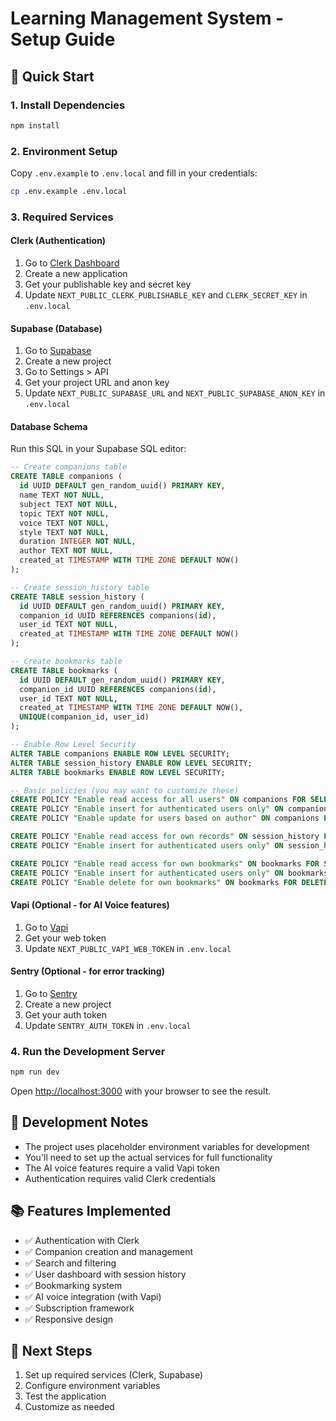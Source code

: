 # Learning Management System - Setup Guide

## 🚀 Quick Start

### 1. Install Dependencies
```bash
npm install
```

### 2. Environment Setup
Copy `.env.example` to `.env.local` and fill in your credentials:

```bash
cp .env.example .env.local
```

### 3. Required Services

#### Clerk (Authentication)
1. Go to [Clerk Dashboard](https://dashboard.clerk.com)
2. Create a new application
3. Get your publishable key and secret key
4. Update `NEXT_PUBLIC_CLERK_PUBLISHABLE_KEY` and `CLERK_SECRET_KEY` in `.env.local`

#### Supabase (Database)
1. Go to [Supabase](https://supabase.com)
2. Create a new project
3. Go to Settings > API
4. Get your project URL and anon key
5. Update `NEXT_PUBLIC_SUPABASE_URL` and `NEXT_PUBLIC_SUPABASE_ANON_KEY` in `.env.local`

#### Database Schema
Run this SQL in your Supabase SQL editor:

```sql
-- Create companions table
CREATE TABLE companions (
  id UUID DEFAULT gen_random_uuid() PRIMARY KEY,
  name TEXT NOT NULL,
  subject TEXT NOT NULL,
  topic TEXT NOT NULL,
  voice TEXT NOT NULL,
  style TEXT NOT NULL,
  duration INTEGER NOT NULL,
  author TEXT NOT NULL,
  created_at TIMESTAMP WITH TIME ZONE DEFAULT NOW()
);

-- Create session_history table
CREATE TABLE session_history (
  id UUID DEFAULT gen_random_uuid() PRIMARY KEY,
  companion_id UUID REFERENCES companions(id),
  user_id TEXT NOT NULL,
  created_at TIMESTAMP WITH TIME ZONE DEFAULT NOW()
);

-- Create bookmarks table
CREATE TABLE bookmarks (
  id UUID DEFAULT gen_random_uuid() PRIMARY KEY,
  companion_id UUID REFERENCES companions(id),
  user_id TEXT NOT NULL,
  created_at TIMESTAMP WITH TIME ZONE DEFAULT NOW(),
  UNIQUE(companion_id, user_id)
);

-- Enable Row Level Security
ALTER TABLE companions ENABLE ROW LEVEL SECURITY;
ALTER TABLE session_history ENABLE ROW LEVEL SECURITY;
ALTER TABLE bookmarks ENABLE ROW LEVEL SECURITY;

-- Basic policies (you may want to customize these)
CREATE POLICY "Enable read access for all users" ON companions FOR SELECT USING (true);
CREATE POLICY "Enable insert for authenticated users only" ON companions FOR INSERT WITH CHECK (auth.uid()::text = author);
CREATE POLICY "Enable update for users based on author" ON companions FOR UPDATE USING (auth.uid()::text = author);

CREATE POLICY "Enable read access for own records" ON session_history FOR SELECT USING (auth.uid()::text = user_id);
CREATE POLICY "Enable insert for authenticated users only" ON session_history FOR INSERT WITH CHECK (auth.uid()::text = user_id);

CREATE POLICY "Enable read access for own bookmarks" ON bookmarks FOR SELECT USING (auth.uid()::text = user_id);
CREATE POLICY "Enable insert for authenticated users only" ON bookmarks FOR INSERT WITH CHECK (auth.uid()::text = user_id);
CREATE POLICY "Enable delete for own bookmarks" ON bookmarks FOR DELETE USING (auth.uid()::text = user_id);
```

#### Vapi (Optional - for AI Voice features)
1. Go to [Vapi](https://vapi.ai)
2. Get your web token
3. Update `NEXT_PUBLIC_VAPI_WEB_TOKEN` in `.env.local`

#### Sentry (Optional - for error tracking)
1. Go to [Sentry](https://sentry.io)
2. Create a new project
3. Get your auth token
4. Update `SENTRY_AUTH_TOKEN` in `.env.local`

### 4. Run the Development Server

```bash
npm run dev
```

Open [http://localhost:3000](http://localhost:3000) with your browser to see the result.

## 🔧 Development Notes

- The project uses placeholder environment variables for development
- You'll need to set up the actual services for full functionality
- The AI voice features require a valid Vapi token
- Authentication requires valid Clerk credentials

## 📚 Features Implemented

- ✅ Authentication with Clerk
- ✅ Companion creation and management
- ✅ Search and filtering
- ✅ User dashboard with session history
- ✅ Bookmarking system
- ✅ AI voice integration (with Vapi)
- ✅ Subscription framework
- ✅ Responsive design

## 🚀 Next Steps

1. Set up required services (Clerk, Supabase)
2. Configure environment variables
3. Test the application
4. Customize as needed